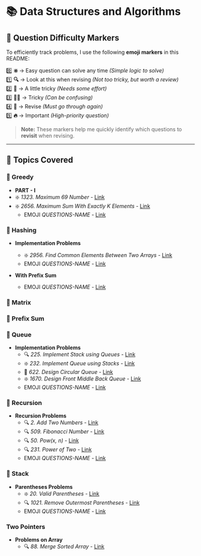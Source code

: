 # 📚 Data Structures and Algorithms

## 📌 Question Difficulty Markers

To efficiently track problems, I use the following **emoji markers** in this README:

0️⃣ **❇️** → Easy question can solve any time _(Simple logic to solve)_  
1️⃣ **🔍** → Look at this when revising _(Not too tricky, but worth a review)_  
2️⃣ **🤔** → A little tricky _(Needs some effort)_  
3️⃣ **😵‍💫** → Tricky _(Can be confusing)_  
4️⃣ **🔄** → Revise _(Must go through again)_  
5️⃣ **🔥** → Important _(High-priority question)_

> **Note:** These markers help me quickly identify which questions to **revisit** when revising.

---

## 📂 Topics Covered

### 🔹 Greedy

- **PART - I**
- ❇️ _1323. Maximum 69 Number_ - [Link](https://leetcode.com/problems/maximum-69-number/description/)
- ❇️ _2656. Maximum Sum With Exactly K Elements_ - [Link](https://leetcode.com/problems/maximum-sum-with-exactly-k-elements/description/)
  - EMOJI _QUESTIONS-NAME_ - [Link]()

### 🔹 Hashing

- **Implementation Problems**

  - ❇️ _2956. Find Common Elements Between Two Arrays_ - [Link](https://leetcode.com/problems/find-common-elements-between-two-arrays/description/)
  - EMOJI _QUESTIONS-NAME_ - [Link]()

- **With Prefix Sum**
  - EMOJI _QUESTIONS-NAME_ - [Link]()

### 🔹 Matrix

### 🔹 Prefix Sum

### 🔹 Queue

- **Implementation Problems**
  - 🔍 _225. Implement Stack using Queues_ - [Link](https://leetcode.com/problems/implement-stack-using-queues/description/)
  - ❇️ _232. Implement Queue using Stacks_ - [Link](https://leetcode.com/problems/implement-queue-using-stacks/description/)
  - 🤔 _622. Design Circular Queue_ - [Link](https://leetcode.com/problems/design-circular-queue/description/)
  - ❇️ _1670. Design Front Middle Back Queue_ - [Link](https://leetcode.com/problems/design-front-middle-back-queue/description/)
  - EMOJI _QUESTIONS-NAME_ - [Link]()

### 🔹 Recursion

- **Recursion Problems**
  - 🔍 _2. Add Two Numbers_ - [Link](https://leetcode.com/problems/add-two-numbers/description/)
  - 🔍 _509. Fibonacci Number_ - [Link](https://leetcode.com/problems/fibonacci-number/description/)
  - 🔍 _50. Pow(x, n)_ - [Link](https://leetcode.com/problems/powx-n/description/)
  - 🔍 _231. Power of Two_ - [Link](https://leetcode.com/problems/power-of-two/description/)
  - EMOJI _QUESTIONS-NAME_ - [Link]()

### 🔹 Stack

- **Parentheses Problems**
  - ❇️ _20. Valid Parentheses_ - [Link](https://leetcode.com/problems/valid-parentheses/description/)
  - 🔍 _1021. Remove Outermost Parentheses_ - [Link](https://leetcode.com/problems/remove-outermost-parentheses/description/)
  - EMOJI _QUESTIONS-NAME_ - [Link]()

### Two Pointers

- **Problems on Array**
  - 🔍 _88. Merge Sorted Array_ - [Link](https://leetcode.com/problems/merge-sorted-array/description/)
